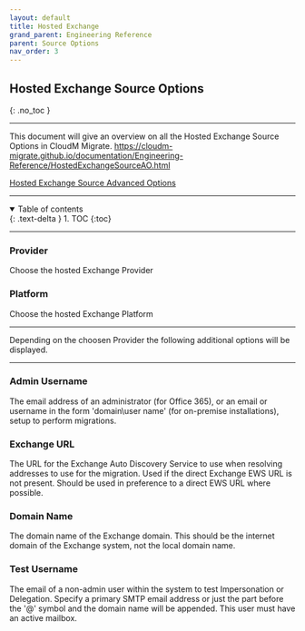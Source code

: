 ```yaml
---
layout: default
title: Hosted Exchange
grand_parent: Engineering Reference
parent: Source Options
nav_order: 3
---
```


## Hosted Exchange Source Options
{: .no_toc }

---
This document will give an overview on all the Hosted Exchange Source Options in CloudM Migrate. 
https://cloudm-migrate.github.io/documentation/Engineering-Reference/HostedExchangeSourceAO.html

<a href="https://cloudm-migrate.github.io/documentation/Engineering-Reference/HostedExchangeSourceAO.html
">Hosted Exchange Source Advanced Options</a>

---
<a name="top"></a>
<details open markdown="block">
  <summary>
    Table of contents
  </summary>
  {: .text-delta }
1. TOC
{:toc}
</details>

---
### Provider

Choose the hosted Exchange Provider

### Platform

Choose the hosted Exchange Platform

---

Depending on the choosen Provider the following additional options will be displayed. 

---

### Admin Username

The email address of an administrator (for Office 365), or an email or username in the form 'domain\\user name' (for on-premise installations), setup to perform migrations.

### Exchange URL

The URL for the Exchange Auto Discovery Service to use when resolving addresses to use for the migration. Used if the direct Exchange EWS URL is not present. Should be used in preference to a direct EWS URL where possible.

### Domain Name

The domain name of the Exchange domain. This should be the internet domain of the Exchange system, not the local domain name.

### Test Username

The email of a non-admin user within the system to test Impersonation or Delegation. Specify a primary SMTP email address or just the part before the '@' symbol and the domain name will be appended. This user must have an active mailbox.
